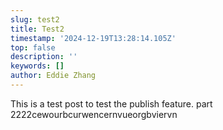 ```yaml
---
slug: test2
title: Test2
timestamp: '2024-12-19T13:28:14.105Z'
top: false
description: ''
keywords: []
author: Eddie Zhang
---
```


This is a test post to test the publish feature. part 2222cewourbcurwencernvueorgbviervn
